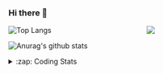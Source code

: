 ### Hi there 👋

<!--
**tao8687/tao8687** is a ✨ _special_ ✨ repository because its `README.md` (this file) appears on your GitHub profile.

Here are some ideas to get you started:

- 🔭 I’m currently working on ...
- 🌱 I’m currently learning ...
- 👯 I’m looking to collaborate on ...
- 🤔 I’m looking for help with ...
- 💬 Ask me about ...
- 📫 How to reach me: ...
- 😄 Pronouns: ...
- ⚡ Fun fact: ...
-->

<img align='right' src="https://media.giphy.com/media/M9gbBd9nbDrOTu1Mqx/giphy.gif" width="230">

![Top Langs](https://github-readme-stats.vercel.app/api/top-langs/?username=tao8687&layout=compact&title_color=23238E&text_color=A67D3D)

![Anurag's github stats](https://github-readme-stats.vercel.app/api?username=tao8687&show_icons=true&&text_color=A67D3D&title_color=23238E&show_icons=false&count_private=true&hide=stars)

<details>
  <summary>:zap: Coding Stats</summary>
  <b>
<!--START_SECTION:waka-->
![Profile Views](http://img.shields.io/badge/Profile%20Views-1-blue)

**🐱 My Github Data** 

> 🏆 41 Contributions in the Year 2021
 > 
> 📦 829.6 kB Used in Github's Storage 
 > 
> 🚫 Not Opted to Hire
 > 
> 📜 39 Public Repositories 
 > 
> 🔑 20 Private Repositories  
 > 
**I'm an Early 🐤** 

```text
🌞 Morning    87 commits     ████████░░░░░░░░░░░░░░░░░   34.52% 
🌆 Daytime    73 commits     ███████░░░░░░░░░░░░░░░░░░   28.97% 
🌃 Evening    81 commits     ████████░░░░░░░░░░░░░░░░░   32.14% 
🌙 Night      11 commits     █░░░░░░░░░░░░░░░░░░░░░░░░   4.37%

```
📅 **I'm Most Productive on Wednesday** 

```text
Monday       36 commits     ███░░░░░░░░░░░░░░░░░░░░░░   14.29% 
Tuesday      24 commits     ██░░░░░░░░░░░░░░░░░░░░░░░   9.52% 
Wednesday    60 commits     ██████░░░░░░░░░░░░░░░░░░░   23.81% 
Thursday     34 commits     ███░░░░░░░░░░░░░░░░░░░░░░   13.49% 
Friday       48 commits     ████░░░░░░░░░░░░░░░░░░░░░   19.05% 
Saturday     27 commits     ██░░░░░░░░░░░░░░░░░░░░░░░   10.71% 
Sunday       23 commits     ██░░░░░░░░░░░░░░░░░░░░░░░   9.13%

```


📊 **This Week I Spent My Time On** 

```text
⌚︎ Time Zone: Asia/Shanghai

💬 Programming Languages: 
Python                   9 mins              ██████████████████████░░░   87.88% 
C++                      1 min               ███░░░░░░░░░░░░░░░░░░░░░░   12.12%

🔥 Editors: 
VS Code                  10 mins             █████████████████████████   100.0%

🐱‍💻 Projects: 
Helmet_detection_and_faci5 mins              ████████████░░░░░░░░░░░░░   49.03% 
Track_line_detection     4 mins              █████████░░░░░░░░░░░░░░░░   38.85% 
loam_velodyne            1 min               ███░░░░░░░░░░░░░░░░░░░░░░   12.12%

💻 Operating System: 
Linux                    10 mins             █████████████████████████   100.0%

```

**I Mostly Code in C++** 

```text
C++                      9 repos             █████████░░░░░░░░░░░░░░░░   39.13% 
C                        6 repos             ██████░░░░░░░░░░░░░░░░░░░   26.09% 
Python                   4 repos             ████░░░░░░░░░░░░░░░░░░░░░   17.39% 
Shell                    2 repos             ██░░░░░░░░░░░░░░░░░░░░░░░   8.7% 
Makefile                 1 repo              █░░░░░░░░░░░░░░░░░░░░░░░░   4.35%

```


**Timeline**

![Chart not found](https://raw.githubusercontent.com/tao8687/tao8687/master/charts/bar_graph.png) 


<!--END_SECTION:waka-->
</details>
